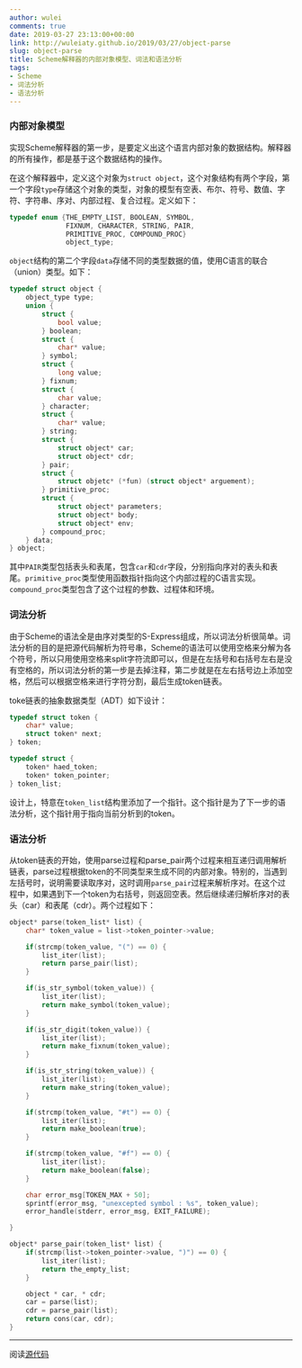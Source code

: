 ```yaml
---
author: wulei
comments: true
date: 2019-03-27 23:13:00+00:00
link: http://wuleiaty.github.io/2019/03/27/object-parse
slug: object-parse
title: Scheme解释器的内部对象模型、词法和语法分析
tags:
- Scheme
- 词法分析
- 语法分析
---
```


### 内部对象模型

实现Scheme解释器的第一步，是要定义出这个语言内部对象的数据结构。解释器的所有操作，都是基于这个数据结构的操作。

在这个解释器中，定义这个对象为`struct object`，这个对象结构有两个字段，第一个字段`type`存储这个对象的类型，对象的模型有空表、布尔、符号、数值、字符、字符串、序对、内部过程、复合过程。定义如下：

``` c
typedef enum {THE_EMPTY_LIST, BOOLEAN, SYMBOL,
              FIXNUM, CHARACTER, STRING, PAIR,
              PRIMITIVE_PROC, COMPOUND_PROC}
              object_type;
```

`object`结构的第二个字段`data`存储不同的类型数据的值，使用C语言的联合（union）类型。如下：

``` c
typedef struct object {
    object_type type;
    union {
        struct {
            bool value;
        } boolean;
        struct {
            char* value;
        } symbol;
        struct {
            long value;
        } fixnum;
        struct {
            char value;
        } character;
        struct {
            char* value;
        } string;
        struct {
            struct object* car;
            struct object* cdr;
        } pair;
        struct {
            struct objetc* (*fun) (struct object* arguement);
        } primitive_proc;
        struct {
            struct object* parameters;
            struct object* body;
            struct object* env;
        } compound_proc;
    } data;
} object;
```

其中`PAIR`类型包括表头和表尾，包含`car`和`cdr`字段，分别指向序对的表头和表尾。`primitive_proc`类型使用函数指针指向这个内部过程的C语言实现。`compound_proc`类型包含了这个过程的参数、过程体和环境。

### 词法分析

由于Scheme的语法全是由序对类型的S-Express组成，所以词法分析很简单。词法分析的目的是把源代码解析为符号串，Scheme的语法可以使用空格来分解为各个符号，所以只用使用空格来split字符流即可以，但是在左括号和右括号左右是没有空格的，所以词法分析的第一步是去掉注释，第二步就是在左右括号边上添加空格，然后可以根据空格来进行字符分割，最后生成token链表。

toke链表的抽象数据类型（ADT）如下设计：

```c
typedef struct token {
    char* value;
    struct token* next;
} token;

typedef struct {
    token* haed_token;
    token* token_pointer;
} token_list;
```

设计上，特意在`token_list`结构里添加了一个指针。这个指针是为了下一步的语法分析，这个指针用于指向当前分析到的token。

### 语法分析

从token链表的开始，使用parse过程和parse_pair两个过程来相互递归调用解析链表，parse过程根据token的不同类型来生成不同的内部对象。特别的，当遇到左括号时，说明需要读取序对，这时调用`parse_pair`过程来解析序对。在这个过程中，如果遇到下一个token为右括号，则返回空表。然后继续递归解析序对的表头（car）和表尾（cdr）。两个过程如下：

``` c
object* parse(token_list* list) {
    char* token_value = list->token_pointer->value;

    if(strcmp(token_value, "(") == 0) {
        list_iter(list);
        return parse_pair(list);
    }

    if(is_str_symbol(token_value)) {
        list_iter(list);
        return make_symbol(token_value);
    }

    if(is_str_digit(token_value)) {
        list_iter(list);
        return make_fixnum(token_value);
    }

    if(is_str_string(token_value)) {
        list_iter(list);
        return make_string(token_value);
    }

    if(strcmp(token_value, "#t") == 0) {
        list_iter(list);
        return make_boolean(true);
    }

    if(strcmp(token_value, "#f") == 0) {
        list_iter(list);
        return make_boolean(false);
    }

    char error_msg[TOKEN_MAX + 50];
    sprintf(error_msg, "unexcepted symbol : %s", token_value);
    error_handle(stderr, error_msg, EXIT_FAILURE);

}

object* parse_pair(token_list* list) {
    if(strcmp(list->token_pointer->value, ")") == 0) {
        list_iter(list);
        return the_empty_list;
    }

    object * car, * cdr;
    car = parse(list);
    cdr = parse_pair(list);
    return cons(car, cdr);
}

```

---

阅读[源代码](https://github.com/wuleiaty/Scheme)